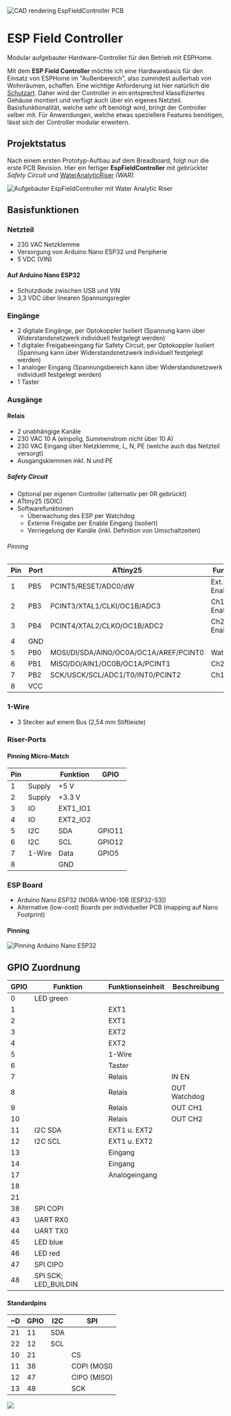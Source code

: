 ![CAD rendering EspFieldController PCB](docu/efc_pcb_rendering_topview_cropped.png)

# ESP Field Controller
Modular aufgebauter Hardware-Controller für den Betrieb mit ESPHome.

Mit dem **ESP Field Controller** möchte ich eine Hardwarebasis für den Einsatz von ESPHome im "Außenbereich", also zumindest außerhab von Wohnräumen, schaffen. Eine wichtige Anforderung ist hier natürlich die [Schutzart](https://de.wikipedia.org/wiki/Schutzart). Daher wird der Controller in ein entsprechnd klassifiziertes Gehäuse montiert und verfügt auch über ein eigenes Netzteil. Basisfunktionalität, welche sehr oft benötigt wird, bringt der Controller selber mit. Für Anwendungen, welche etwas speziellere Features benötigen, lässt sich der Controller modular erweitern.

## Projektstatus
Nach einem ersten Prototyp-Aufbau auf dem Breadboard, folgt nun die erste PCB Revision. Hier ein fertiger **EspFieldController** mit gebrückter *Safety Circuit* und [WaterAnalyticRiser](WaterAnalyticRiser) *(WAR)*.

![Aufgebauter EspFieldController mit Water Analytic Riser](WaterAnalyticRiser/docu/IMG_4409.jpg)

## Basisfunktionen

### Netzteil
* 230 VAC Netzklemme
* Versorgung von Arduino Nano ESP32 und Peripherie
* 5 VDC (VIN)
#### Auf Arduino Nano ESP32
* Schutzdiode zwischen USB und VIN
* 3,3 VDC über linearen Spannungsregler

### Eingänge
* 2 digitale Eingänge, per Optokoppler Isoliert (Spannung kann über Widerstandsnetzwerk individuell festgelegt werden)
* 1 digitaler Freigabeeingang für Safety Circuit, per Optokoppler Isoliert (Spannung kann über Widerstandsnetzwerk individuell festgelegt werden)
* 1 analoger Eingang (Spannungsbereich kann über Widerstandsnetzwerk individuell festgelegt werden)
* 1 Taster

### Ausgänge

#### Relais
* 2 unabhängige Kanäle
* 230 VAC 10 A (einpolig, Summenstrom nicht über 10 A)
* 230 VAC Eingang über Netzklemme, L, N, PE (welche auch das Netzteil versorgt)
* Ausgangsklemmen inkl. N und PE
##### Safety Circuit
* Optional per eigenen Controller (alternativ per 0R gebrückt)
* ATtiny25 (SOIC)
* Softwarefunktionen
  * Überwachung des ESP per Watchdog
  * Externe Freigabe per Enable Eingang (isoliert)
  * Verriegelung der Kanäle (inkl. Definition von Umschaltzeiten)
 
###### Pinning
| Pin | Port | ATtiny25                               | Funktion    |
|-----|------|----------------------------------------|-------------|
| 1   | PB5  | PCINT5/RESET/ADC0/dW                   | Ext. Enable |
| 2   | PB3  | PCINT3/XTAL1/CLKI/OC1B/ADC3            | Ch1 Enable  |
| 3   | PB4  | PCINT4/XTAL2/CLKO/OC1B/ADC2            | Ch2 Enable  |
| 4   | GND  |                                        |             |
| 5   | PB0  | MOSI/DI/SDA/AIN0/OC0A/OC1A/AREF/PCINT0 | Watchdog    |
| 6   | PB1  | MISO/DO/AIN1/OC0B/OC1A/PCINT1          | Ch2 Out     |
| 7   | PB2  | SCK/USCK/SCL/ADC1/T0/INT0/PCINT2       | Ch1 Out     |
| 8   | VCC  |                                        |             |

### 1-Wire
* 3 Stecker auf einem Bus (2,54 mm Stiftleiste)


### Riser-Ports

#### Pinning Micro-Match
| Pin |       | Funktion | GPIO   |
|-----|-------|----------|--------|
| 1  | Supply | +5 V     |        |
| 2  | Supply | +3.3 V   |        |
| 3  | IO     | EXT1_IO1 |        |
| 4  | IO     | EXT2_IO2 |        |
| 5  | I2C    | SDA      | GPIO11 |
| 6  | I2C    | SCL      | GPIO12 |
| 7  | 1-Wire | Data     | GPIO5  |
| 8  |        | GND      |        |




### ESP Board
* Arduino Nano ESP32 (NORA-W106-10B [ESP32-S3])
* Alternative (low-cost) Boards per individueller PCB (mapping auf Nano Footprint) 

#### Pinning
![Pinning Arduino Nano ESP32](docu/arduino_nano_esp32_pinning.png)

## GPIO Zuordnung
| GPIO | Funktion             | Funktionseinheit | Beschreibung |
|------|----------------------|------------------|--------------|
| 0    | LED green            |                  |              |
| 1    |                      | EXT1             |              |
| 2    |                      | EXT1             |              |
| 3    |                      | EXT2             |              |
| 4    |                      | EXT2             |              |
| 5    |                      | 1-Wire           |              |
| 6    |                      | Taster           |              |
| 7    |                      | Relais           | IN EN        |
| 8    |                      | Relais           | OUT Watchdog |
| 9    |                      | Relais           | OUT CH1      |
| 10   |                      | Relais           | OUT CH2      |
| 11   | I2C SDA              | EXT1 u. EXT2     |              |
| 12   | I2C SCL              | EXT1 u. EXT2     |              |
| 13   |                      | Eingang          |              |
| 14   |                      | Eingang          |              |
| 17   |                      | Analogeingang    |              |
| 18   |                      |                  |              |
| 21   |                      |                  |              |
| 38   | SPI COPI             |                  |              |
| 43   | UART RX0             |                  |              |
| 44   | UART TX0             |                  |              |
| 45   | LED blue             |                  |              |
| 46   | LED red              |                  |              |
| 47   | SPI CIPO             |                  |              |
| 48   | SPI SCK; LED_BUILDIN |                  |              |

#### Standardpins
| ~D | GPIO | I2C | SPI         |
|----|------|-----|-------------|
| 21 | 11   | SDA |             |
| 22 | 12   | SCL |             |
| 10 | 21   |     | CS          |
| 11 | 38   |     | COPI (MOSI) |
| 12 | 47   |     | CIPO (MISO) |
| 13 | 48   |     | SCK         |


![](docu/efc_pcb_cad_iso.png)
